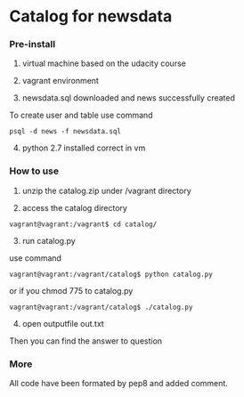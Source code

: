 # Catalog for newsdata

### Pre-install

1. virtual machine based on the udacity course

2. vagrant environment 

3. newsdata.sql downloaded and  news successfully created

To create user and table use command
```
psql -d news -f newsdata.sql
```

4. python 2.7 installed correct in vm


### How to use

1. unzip the catalog.zip under /vagrant directory



2. access the catalog directory

```
vagrant@vagrant:/vagrant$ cd catalog/
```

3. run catalog.py

use command
```
vagrant@vagrant:/vagrant/catalog$ python catalog.py
```

or if you chmod 775 to catalog.py

```
vagrant@vagrant:/vagrant/catalog$ ./catalog.py
```

4. open outputfile out.txt  

Then you can find the answer to question


### More

All code have been formated by pep8 and added comment.


